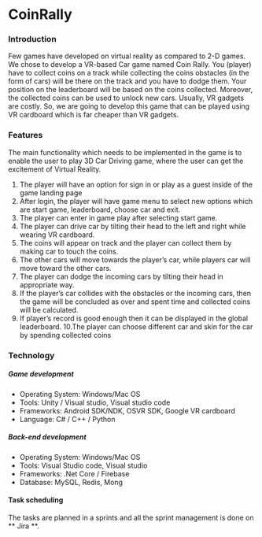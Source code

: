 # CoinRally

### Introduction
Few games have developed on virtual reality as compared to 2-D games. We chose to develop a VR-based Car game named Coin Rally. You (player) have to collect coins on a track while collecting the coins obstacles (in the form of cars) will be there on the track and you have to dodge them. Your position on the leaderboard will be based on the coins collected. Moreover,  the collected coins can be used to unlock new cars. Usually, VR gadgets are costly. So, we are going to develop this game that can be played using VR cardboard which is far cheaper than VR gadgets.

### Features
The main functionality which needs to be implemented in the game is to enable the user to play 3D Car Driving game, where the user can get the excitement of Virtual Reality.
1. The player will have an option for sign in or play as a guest inside of the game landing page
2. After login, the player will have game menu to select new options which are start game, leaderboard, choose car and exit.
3. The player can enter in game play after selecting start game.
4. The player can drive car by tilting their head to the left and right while wearing VR cardboard.
5. The coins will appear on track and the player can collect them by making car to touch the coins.
6. The other cars will move towards the player’s car, while players car will move toward the other cars.
7. The player can dodge the incoming cars by tilting their head in appropriate way.
8. If the player’s car collides with the obstacles or the incoming cars, then the game will be concluded as over and spent time and collected coins will be calculated.
9. If player’s record is good enough then it can be displayed in the global leaderboard.
10.The player can choose different car and skin for the car by spending collected coins

### Technology
##### Game development
* Operating System: Windows/Mac OS
* Tools: Unity / Visual studio, Visual studio code
* Frameworks: Android SDK/NDK, OSVR SDK, Google VR cardboard
* Language: C# / C++ / Python

##### Back-end development
* Operating System: Windows/Mac OS
* Tools: Visual Studio code, Visual studio
* Frameworks: .Net Core / Firebase
* Database: MySQL, Redis, Mong

#### Task scheduling
The tasks are planned in a sprints and all the sprint management is done on ** Jira **.
